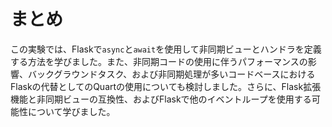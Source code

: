 # まとめ

この実験では、Flaskで`async`と`await`を使用して非同期ビューとハンドラを定義する方法を学びました。また、非同期コードの使用に伴うパフォーマンスの影響、バックグラウンドタスク、および非同期処理が多いコードベースにおけるFlaskの代替としてのQuartの使用についても検討しました。さらに、Flask拡張機能と非同期ビューの互換性、およびFlaskで他のイベントループを使用する可能性について学びました。
